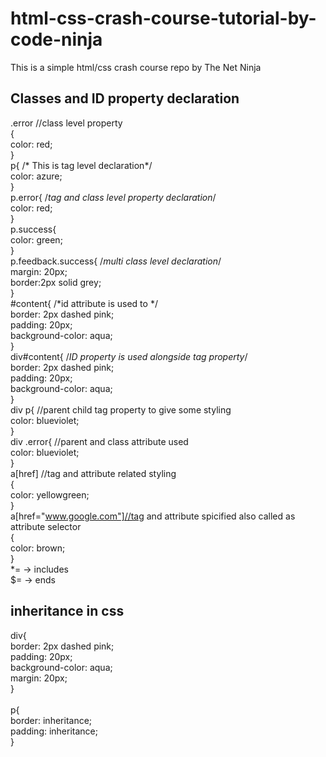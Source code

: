 # html-css-crash-course-tutorial-by-code-ninja
This is a simple html/css crash course repo by The Net Ninja



## Classes and ID property declaration
.error //class level property <br/>
{ <br/>
    color: red; <br/>
} <br/> 
p{    /* This is tag level declaration*/ <br/>
    color: azure; <br/>
}<br/>
p.error{ /*tag and class level property declaration*/ <br/>
    color: red; <br/>
}<br/>
p.success{ <br/>
    color: green; <br/>
}<br/>
p.feedback.success{ /*multi class level declaration*/ <br/>
    margin: 20px; <br/>
    border:2px solid grey; <br/>
}<br/>
#content{                   /*id attribute is used to */ <br/>
    border: 2px dashed pink; <br/>
    padding: 20px; <br/>
    background-color: aqua; <br/>
}<br/>
div#content{                /*ID property is used alongside tag property*/ <br/>
    border: 2px dashed pink; <br/>
    padding: 20px; <br/>
    background-color: aqua; <br/>
}<br/>
div p{   //parent child tag property to give some styling <br/>
    color: blueviolet;<br/>
}<br/>
div .error{ //parent and class attribute used<br/>
    color: blueviolet;<br/>
}<br/>
a[href] //tag and attribute related styling<br/>
{<br/>
    color: yellowgreen;<br/>
}<br/>
a[href="www.google.com"]//tag and attribute spicified also called as attribute selector<br/>
{<br/>
    color: brown;<br/>
}<br/>
*= -> includes <br/>
$= -> ends<br/>


## inheritance in css
div{<br/>
    border: 2px dashed pink;<br/>
    padding: 20px;<br/>
    background-color: aqua;<br/>
    margin: 20px; <br/>
}<br/>
<br/>
p{<br/>
    border: inheritance;<br/>
    padding: inheritance;<br/>
}<br/>
